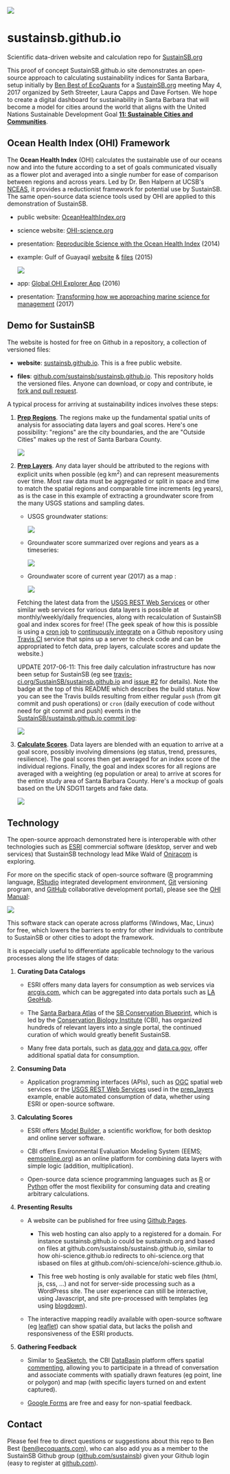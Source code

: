 [![](https://api.travis-ci.org/SustainSB/sustainsb.github.io.svg?branch=master)](https://travis-ci.org/SustainSB/sustainsb.github.io)

# sustainsb.github.io

Scientific data-driven website and calculation repo for [SustainSB.org](http://sustainsb.org)

This proof of concept SustainSB.github.io site demonstrates an open-source approach to calculating sustainability indices for Santa Barbara, setup initially by [Ben Best of EcoQuants](http://ecoquants.com/about/#people) for a [SustainSB.org](http://sustainsb.org) meeting May 4, 2017 organized by Seth Streeter, Laura Capps and Dave Fortsen. We hope to create a digital dashboard for sustainability in Santa Barbara that will become a model for cities around the world that aligns with the United Nations Sustainable Development Goal [**11: Sustainable Cities and Communities**](https://sustainabledevelopment.un.org/sdg11#targets).

## **Ocean Health Index** (OHI) Framework

The **Ocean Health Index** (OHI) calculates the sustainable use of our oceans now and into the future according to a set of goals communicated visually as a flower plot and averaged into a single number for ease of comparison between regions and across years. Led by Dr. Ben Halpern at UCSB's [NCEAS](https://www.nceas.ucsb.edu), it provides a reductionist framework for potential use by SustainSB. The same open-source data science tools used by OHI are applied to this demonstration of SustainSB.

- public website: [OceanHealthIndex.org](http://www.oceanhealthindex.org/)

- science website: [OHI-science.org](http://ohi-science.org/)

- presentation: [Reproducible Science with the Ocean Health Index](http://benbestphd.com/talks/2014-06_OHI-repro-sci) (2014)

- example: Gulf of Guayaqil [website](http://ohi-science.org/gye) & [files](https://github.com/ohi-science/gye) (2015)

    ![](images/ohi-gye_menu.png)

- app: [Global OHI Explorer App](http://ecoquants.com/app/ohi) (2016)

- presentation: [Transforming how we approaching marine science for management](https://docs.google.com/presentation/d/1MW36Q3YO7ovL5RrhyMTzMtzA0oN4dJukpAsInsuC6Qs/edit#slide=id.g1dc9c1836e_0_81) (2017)

## Demo for **SustainSB**

The website is hosted for free on Github in a repository, a collection of versioned files:

- **website**: [sustainsb.github.io](https://github.com/sustainsb/sustainsb.github.io). This is a free public website.

- **files**: [github.com/sustainsb/sustainsb.github.io](https://github.com/sustainsb/sustainsb.github.io). This repository holds the versioned files. Anyone can download, or copy and contribute, ie [fork and pull request](https://guides.github.com/activities/forking/).

A typical process for arriving at sustainability indices involves these steps:

1. [**Prep Regions**](https://sustainsb.github.io/prep_regions.html). The regions make up the fundamental spatial units of analysis for associating data layers and goal scores. Here's one possibility: "regions" are the city boundaries, and the are "Outside Cities" makes up the rest of Santa Barbara County.

    ![](images/regions_cities.png)

1. [**Prep Layers**](https://sustainsb.github.io/prep_layers.html). Any data layer should be attributed to the regions with explicit units when possible (eg km<sup>2</sup>) and can represent measurements over time. Most raw data must be aggregated or split in space and time to match the spatial regions and comparable time increments (eg years), as is the case in this example of extracting a groundwater score from the many USGS stations and sampling dates.

    - USGS groundwater stations:
    
        ![](images/layer_groundwater_stations.png)

    - Groundwater score summarized over regions and years as a timeseries:
    
        ![](images/layer_groundwater_score-timeseries.png)

    - Groundwater score of current year (2017) as a map :
    
        ![](images/layer_groundwater_score-map.png)
    
    Fetching the latest data from the [USGS REST Web Services](https://waterservices.usgs.gov/rest/) or other similar web services for various data layers is possible at monthly/weekly/daily frequencies, along with recalculation of SustainSB goal and index scores for free! (The geek speak of how this is possible is using a [cron job](https://docs.travis-ci.com/user/cron-jobs/) to [continuously integrate](https://en.wikipedia.org/wiki/Continuous_integration) on a Github repository using [Travis CI](https://docs.travis-ci.com/user/for-beginners) service that spins up a server to check code and can be appropriated to fetch data, prep layers, calculate scores and update the website.)
    
    UPDATE 2017-06-11: This free daily calculation infrastructure has now been setup for SustainSB (eg see [travis-ci.org/SustainSB/sustainsb.github.io](https://travis-ci.org/SustainSB/sustainsb.github.io) and [issue #2](https://github.com/SustainSB/sustainsb.github.io/issues/2) for details). Note the badge at the top of this README which describes the build status. Now you can see the Travis builds resulting from either regular `push` (from git commit and push operations) or `cron` (daily execution of code without need for git commit and push) events in the [SustainSB/sustainsb.github.io commit log](https://github.com/SustainSB/sustainsb.github.io/commits/master):
    
    ![](https://user-images.githubusercontent.com/2837257/27041240-42f20a86-4f48-11e7-8558-e836d75a79ce.png)

1. [**Calculate Scores**](https://sustainsb.github.io/calc_scores.html). Data layers are blended with an equation to arrive at a goal score, possibly involving dimensions (eg status, trend, pressures, resilience). The goal scores then get averaged for an index score of the individual regions. Finally, the goal and index scores for all regions are averaged with a weighting (eg population or area) to arrive at scores for the entire study area of Santa Barbara County. Here's a mockup of goals based on the UN SDG11 targets and fake data.

    ![](images/scores_flower-plot_sbcounty.png)

## Technology

The open-source approach demonstrated here is interoperable with other technologies such as [ESRI](http://www.esri.com/) commercial software (desktop, server and web services) that SustainSB technology lead Mike Wald of [Oniracom](https://oniracom.com) is exploring.

For more on the specific stack of open-source software ([R](https://www.r-project.org/about.html) programming language, [RStudio](https://www.rstudio.com/products/rstudio/) integrated development environment, [Git](https://git-scm.com/) versioning program, and [GitHub](https://github.com/) collaborative development portal), please see the [OHI Manual](http://ohi-science.org/manual/#appendix-1-toolbox-software):

  ![](images/ohi-manual-tools.png)

This software stack can operate across platforms (Windows, Mac, Linux) for free, which lowers the barriers to entry for other individuals to contribute to SustainSB or other cities to adopt the framework.

It is especially useful to differentiate applicable technology to the various processes along the life stages of data:

1. **Curating Data Catalogs**
    
    - ESRI offers many data layers for consumption as web services via [arcgis.com](http://www.arcgis.com), which can be aggregated into data portals such as [LA GeoHub](http://geohub.lacity.org).
    
    - The [Santa Barbara Atlas](https://sbcblueprint.databasin.org/) of the [SB Conservation Blueprint](http://sbcblueprint.net/), which is led by the [Conservation Biology Institute](https://consbio.org/) (CBI), has organized hundreds of relevant layers into a single portal, the continued curation of which would greatly benefit SustainSB.
    
    - Many free data portals, such as [data.gov](http://data.gov) and [data.ca.gov](https://data.ca.gov/), offer additional spatial data for consumption.
    
1. **Consuming Data**
    
    - Application programming interfaces (APIs), such as [OGC](https://en.wikipedia.org/wiki/Open_Geospatial_Consortium) spatial web services or the [USGS REST Web Services](https://waterservices.usgs.gov/rest/) used in the [prep_layers](https://sustainsb.github.io/prep_layers.html) example, enable automated consumption of data, whether using ESRI or open-source software.

1. **Calculating Scores**
    
    - ESRI offers [Model Builder](http://pro.arcgis.com/en/pro-app/help/analysis/geoprocessing/modelbuilder/what-is-modelbuilder-.htm), a scientific workflow, for both desktop and online server software.
    
    - CBI offers Environmental Evaluation Modeling System (EEMS; [eemsonline.org](http://eemsonline.org)) as an online platform for combining data layers with simple logic (addition, multiplication).
    
    - Open-source data science programming languages such as [R](https://www.r-project.org/about.html) or [Python](https://www.python.org) offer the most flexibility for consuming data and creating arbitrary calculations.

1. **Presenting Results**

    - A website can be published for free using [Github Pages](https://pages.github.com).
        
        - This web hosting can also apply to a registered for a domain. For instance sustainsb.github.io could be sustainsb.org and based on files at github.com/sustainsb/sustainsb.github.io, similar to how ohi-science.github.io redirects to ohi-science.org that isbased on files at github.com/ohi-science/ohi-science.github.io.
        
        - This free web hosting is only available for static web files (html, js, css, ...) and not for server-side processing such as a WordPress site. The user experience can still be interactive, using Javascript, and site pre-processed with templates (eg using [blogdown](https://bookdown.org/yihui/blogdown/)).
        
    - The interactive mapping readily available with open-source software (eg [leaflet](rstudio.github.io/leaflet)) can show spatial data, but lacks the polish and responsiveness of the ESRI products.

1. **Gathering Feedback**

    - Similar to [SeaSketch](http://seasketch.org/), the CBI [DataBasin](https://databasin.org) platform offers spatial [commenting](https://databasin.org/help), allowing you to participate in a thread of conversation and associate comments with spatially drawn features (eg point, line or polygon) and map (with specific layers turned on and extent captured).
    
    - [Google Forms](https://www.google.com/forms/about/) are free and easy for non-spatial feedback.

## Contact

Please feel free to direct questions or suggestions about this repo to Ben Best (<ben@ecoquants.com>), who can also add you as a member to the SustainSB Github group ([github.com/sustainsb](https://github.com/SustainSB)) given your Github login (easy to register at [github.com](https://github.com)).